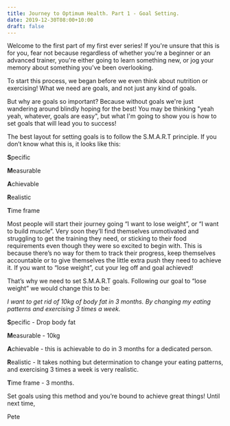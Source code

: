 ```yaml
---
title: Journey to Optimum Health. Part 1 - Goal Setting.
date: 2019-12-30T08:00+10:00 
draft: false
---
```


Welcome to the first part of my first ever series! If you're unsure that this is for you, fear not because regardless of whether you're a beginner or an advanced trainer, you're either going to learn something new, or jog your memory about something you've been overlooking. 



To start this process, we began before we even think about nutrition or exercising! What we need are goals, and not just any kind of goals. 

But why are goals so important? Because without goals we're just wandering around blindly hoping for the best! You may be thinking "yeah yeah, whatever, goals are easy", but what I'm going to show you is how to set goals that will lead you to success!

The best layout for setting goals is to follow the S.M.A.R.T principle. If you don’t know what this is, it looks like this:

**S**pecific 

**M**easurable

**A**chievable

**R**ealistic

**T**ime frame



Most people will start their journey going “I want to lose weight”, or “I want to build muscle”. Very soon they’ll find themselves unmotivated and struggling to get the training they need, or sticking to their food requirements even though they were so excited to begin with. This is because there’s no way for them to track their progress, keep themselves accountable or to give themselves the little extra push they need to achieve it.
If you want to “lose weight”, cut your leg off and goal achieved! 

That’s why we need to set S.M.A.R.T goals. Following our goal to “lose weight” we would change this to be:

*I want to get rid of 10kg of body fat in 3 months. By changing my eating patterns and exercising 3 times a week.*

**S**pecific - Drop body fat

**M**easurable - 10kg

**A**chievable - this is achievable to do in 3 months for a dedicated person.

**R**ealistic - It takes nothing but determination to change your eating patterns, and exercising 3 times a week is very realistic.

**T**ime frame - 3 months.



Set goals using this method and you’re bound to achieve great things! 
Until next time, 

Pete 

